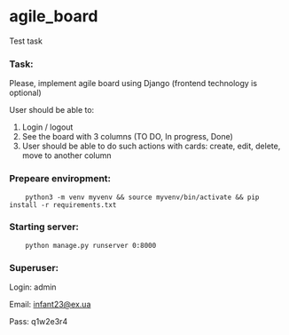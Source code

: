 # agile_board

Test task

### Task:

Please, implement agile board using Django (frontend technology is optional)

User should be able to:
1.  Login / logout
2.  See the board with 3 columns (TO DO, In progress, Done)
3.  User should be able to do such actions with cards: create, edit, delete, move to another column

### Prepeare enviropment:

		python3 -m venv myvenv && source myvenv/bin/activate && pip install -r requirements.txt

### Starting server:

		python manage.py runserver 0:8000

### Superuser:

Login:
		admin

Email:
		infant23@ex.ua

Pass:
		q1w2e3r4
